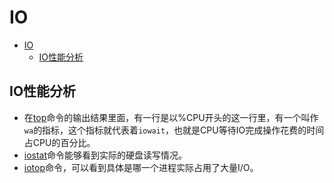 # IO

- [IO](#io)
  - [IO性能分析](#io性能分析)

## IO性能分析

- 在[top](../tools/shell.md#top)命令的输出结果里面，有一行是以%CPU开头的这一行里，有一个叫作`wa`的指标，这个指标就代表着`iowait`，也就是CPU等待IO完成操作花费的时间占CPU的百分比。
- [iostat](../tools/shell.md#iostat)命令能够看到实际的硬盘读写情况。
- [iotop](../tools/shell.md#iotop)命令，可以看到具体是哪一个进程实际占用了大量I/O。

